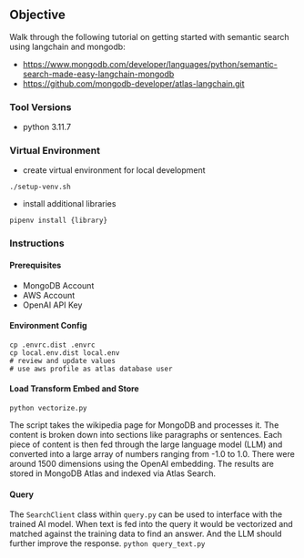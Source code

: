 ## Objective
Walk through the following tutorial on getting started with semantic search using langchain and mongodb:
- https://www.mongodb.com/developer/languages/python/semantic-search-made-easy-langchain-mongodb
- https://github.com/mongodb-developer/atlas-langchain.git

### Tool Versions
- python 3.11.7

### Virtual Environment
- create virtual environment for local development
```shell
./setup-venv.sh
```
- install additional libraries
```shell
pipenv install {library}
```

### Instructions

#### Prerequisites
- MongoDB Account
- AWS Account
- OpenAI API Key

#### Environment Config
```shell
cp .envrc.dist .envrc
cp local.env.dist local.env
# review and update values
# use aws profile as atlas database user
```

#### Load Transform Embed and Store
```shell
python vectorize.py
```
The script takes the wikipedia page for MongoDB and processes it. The content is broken down into sections like paragraphs
or sentences. Each piece of content is then fed through the large language model (LLM) and converted into a large array
of numbers ranging from -1.0 to 1.0. There were around 1500 dimensions using the OpenAI embedding. The results are stored in
MongoDB Atlas and indexed via Atlas Search.

#### Query
The `SearchClient` class within `query.py` can be used to interface with the trained AI model. When text is fed into the
query it would be vectorized and matched against the training data to find an answer. And the LLM should further improve
the response.
```python query_text.py```
